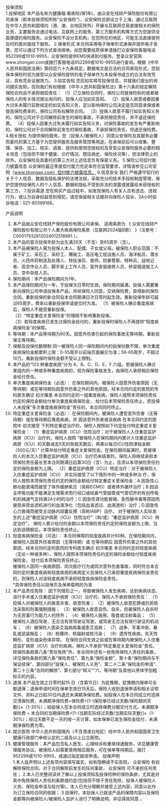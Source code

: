 投保须知   
1.投保地区 
本产品名称为健康福·重疾险(保1年)，由众安在线财产保险股份有限公司承保（即本投保须知所称“众安保险”），众安保险总部设立于上海，通过互联网在中华人民共和国境内（港、澳、台地区除外）开展与互联网交易直接相关的保险业务，主要服务会通过电话、互联网上的服务、第三方服务机构等方式为您提供全面便捷的保险服务。众安保险不设分支机构，在您所在的地区，可能无法直接提供及时的面对面线下服务。 
2.保单形式 
本合同采用电子保单形式承保并提供电子发票，您可以通过下列方式查询保单。如您需要纸质保单请拨打众安保险客服电话952299或1010-9955，众安保险提供EMS快递到付服务。登录众安官网www.zhongan.com或拨打客服电话952299或1010-9955进行查询。根据《中华人民共和国民法典》第四百六十九条规定，数据电文是合法的合同表现形式。您投保本保险时视为接受以众安保险提供的电子保单作为本投保书成立的合法有效凭证，具有完全证据效力。 
3.如实告知 
您应如实填写投保信息，并就我们提出的询问据实告知，否则我们有权根据 《中华人民共和国保险法》第十六条的规定解除保险合同且不承担赔偿责任： 
（1）订立保险合同时，保险公司就保险标的或者被保险人的有关情况提出询问的，投保人应当如实告知。 
（2）投保人故意或者因重大过失未履行前款规定的如实告知义务，足以影响保险公司决定是否同意承保或者提高保险费率的，保险公司有权解除合同。 
（3）投保人故意不履行如实告知义务的，保险公司对于合同解除前发生的保险事故，不承担赔偿责任，并不退还保险费。 
（4）投保人因重大过失未履行如实告知义务，对保险事故的发生有严重影响的，保险公司对于合同解除前发生的保险事故，不承担保险责任，但退还保险费。 
4.相关授权 
为提供保险服务，您（投保人/被保险人）同意众安保险及其服务必要而委托的第三方基于为您提供服务及服务管控等用途，在承保前后可以收集、整理、保存、加工、核实、调查、提供和使用您授权的及享受众安保险服务必要的相关信息（包括但不限于健康、诊疗情况、既往病史、保险状况等），但法律禁止的除外。众安保险及其委托的第三方对上述信息负有保密义务。 
5.保险公司偿付能力披露信息 
众安保险最近季度偿付能力充足率符合监管要求，详情请参见公司官网（www.zhongan.com）偿付能力披露信息。 
6.信息安全 
我们 严格遵守现行的关于个人信息、数据及隐私保护的法律法规，采取充分的技术手段和制度管理，保护您提供给保险人的个人信息、数据和隐私不受到非法的泄露或披露给未获授权的第三方。 
7.投诉渠道 
您在购买产品过程中，如发现保险人有关人员有违法、违规行为，或认为自身权益受到侵犯，请您保留相关证据并向保险人投诉，24小时投诉电话：021-80399188。 
  
产品说明   
1.   本产品由众安在线财产保险股份有限公司承保。 适用条款为 《 众安在线财产保险股份有限公司个人重大疾病保险条款（互联网2024版B款） 》（注册号： C00017932612024012518891 ）。 
2.   本产品的首次投保年龄为出生满28天（不含）至65周岁（含）。 
3.   本产品被保险人需为投保人本人、配偶、子女或父母。被保险人职业范围：不属于矿工、采石工、采砂工、爆破工、高压电工程设施人员、海洋船员、潜水员、火药炸药制造及处理人、特技演员、兽师、防暴警察、特种兵、战地记者、高空作业人员、脚手架上工作人员、室外安装维修人员、桥梁隧道施工人员、空中杂技人员。 
4.   保险期间：本产品保险期间为1年。 
5.   本产品保险期间为一年，于投保次日零时生效。保险期间届满，投保人需要重新向保险公司申请投保本产品，并经保险人同意，交纳保险费，获得新的保险合同。重新投保的新合同自本合同期满日次日零时起生效。重新投保年龄可超过65周岁，费率以重新投保申请提交时为准。 
（1）被保险人确诊重度疾病后，保险人不接受重新投保。   
（2）“特定重症关爱保险金”的理赔不影响重新投保。   
（3）若轻度疾病已发生过保险金给付的，重新投保时保险人不再提供“轻度疾病保险金”的保障。   
6.   等待期：本产品等待期为90天。因意外伤害引起的保险事故无等待期，重新投保无等待期。 
7.   保额及投保份数限制 
同一被保险人同一保险期间内的投保份数不限，单次重度疾病保险金额累积上限：0-55周岁以前端页面展示为准；56-65周岁，不超过10万。重新投保时保险金额不受以上限制。 
8.   本产品的“123 种重度疾病”分为 A、B、C、D、E、F 六组，若被保险人确诊某组内的一种或多种重度疾病的，视为保险事故发生，由保险人承担相应保险金给付责任。  
9.   单次重度疾病保险金（必选）：  在保险期间内，被保险人因意外伤害原因（无等待期）或在等待期后因意外伤害之外的其他原因，经本合同约定的医院的专科医生确诊 初次罹患  本合同约定的一组重度疾病，保险人按照本项保险责任约定的保险金额给付单次重度疾病保险金， 给付后本项保险责任终止。若投保人未投保“多次重度疾病保险金”责任的，本合同同时终止。   
10.   特定重症关爱保险金（必选）：  在保险期间内，被保险人遭受意外伤害（无等待期）或在等待期后罹患疾病，并 因该意外伤害或该疾病  在本合同约定的医院中 初次接受  下列特定重症治疗的，保险人按照如下约定给付特定重症关爱保险金： 
（1）重症监护病房（ICU）住院治疗：对于被保险人入住重症监护病房（ICU）治疗的，保险人按照 “被保险人在保险期间内累计入住重症监护病房（ICU）的天数减去5天的免赔天数后，再乘以每日ICU住院津贴金额（500元/天）”  计算并给付特定重症关爱保险金。在保险期间届满时，若被保险人的本次入住重症监护病房（ICU）治疗仍未结束的，保险人将继续承担本项保险责任最长至本合同期满日后第30日（含）为止，且须以本项保险责任约定的保险金额为上限。 
（2）重症监护病房（ICU）特定治疗：对于被保险人入住重症监护病房（ICU） 并实际接受了以下情形中的一种或多种治  疗，保险人按照本项保险责任约定的保险金额给付特定重症关爱保险金：A.因急性心肺功能衰竭而接受了体外膜肺氧合（简称ECMO）或者体外循环治疗；B.因自主呼吸功能不能满足生理需求而行经口或经鼻气管插管或气管切开的有创呼吸机机械通气支持满24小时的治疗；C.因急性肾功能衰竭、急性酸中毒等原因而接受床旁血滤机进行的血液净化（包括血液滤过、血液透析）治疗；D.因急性心力衰竭而接受主动脉内球囊反搏（简称IABP）治疗。 
对于被保险人实际发生的上述“重症监护病房（ICU）住院治疗”（和/或）“重症监护病房（ICU）特定治疗”， 保险人累计给付的金额以本项保险责任约定的保险金额为上限，当达到该限额后，本项保险责任终止。   
11.   轻度疾病保险金（可选）：  本合同保障的轻度疾病共计60种。在保险期间内，被保险人因意外伤害原因（无等待期）或 在等待期后  因意外伤害之外的其他原因，经本合同约定的医院的专科医生确诊 初次罹患  本合同约定的轻度疾病（无论一种或多种），保险人按照本项保险责任约定的保险金额给付轻度疾病保险金， 给付后本项保险责任终止。   
被保险人因同一疾病原因、同次医疗行为或同次意外伤害事故，同时符合本合同约定的重度疾病和轻度疾病的疾病定义且保险人已承担重度疾病保险金责任的，则保险人对该轻度疾病不承担轻度疾病保险金责任。  
*具体保险责任以投保页及保单载明的为准   
12.   本产品责任免除： 
因下列情形之一，导致被保险人发生疾病、达到疾病状态、进行手术或入住重症监护病房（ICU）治疗的，保险人不承担保险责任： 
（1）投保人对被保险人的故意杀害、故意伤害； 
（2）被保险人故意犯罪或抗拒依法采取的刑事强制措施； 
（3）被保险人故意自伤、自杀，但被保险人自杀时为无民事行为能力人的除外； 
（4）被保险人服用、吸食或注射毒品； 
（5）被保险人酒后驾驶、无合法有效驾驶证驾驶，或驾驶无合法有效行驶证的机动车； 
（6）被保险人感染艾滋病病毒或患艾滋病； 
（7）战争、军事冲突、暴乱或武装叛乱； 
（8）核爆炸、核辐射或核污染； 
（9）遗传性疾病，先天性畸形、变形或染色体异常。 
在保险合同生效之前或在等待期内被保险人入住重症监扩病房（ICU）治疗的疾病，保险人不承担“特定重症关爱保险金”责任。 
除保险条款第八条“责任免除”外，本合同中还有一些免除保险人责任的条款，详见保险条款的第六条“保险责任”、第九条“保险金额”、第十条“保险期间与不保证续保”、第四部分“投保人、被保险人义务”、第二十二条“保险金的申请”、第二十三条“合同的解除”、第七部分“释义”“六、等待期”及其他以黑体字加粗标示的内容。 
13.   退保 
本产品生效之日零时起15 日（含第15日）为犹豫期，犹豫期内保单可全额退保；退保申请时间在保单生效日15天后，保险人收到退保申请和相关证明文件、资料之日起30日内退还未满期净保险费。如投保人在本合同成立时选择交清保险费，未满期净保险费=保险费×[1-(保险单已经过天数/保险期间天数)]×（1-30%）；如投保人在本合同成立时选择保费分期交付方式，未满期净保险费 = 本合同的当期保险费×[1-(当期实际经过天数/当期实际天数)]×（1-30%）；经过天数不足一天的按一天计算，如本保单已发生保险金给付，未满期净保险费为零。 
14.   就诊医院 
中华人民共和国境内（不含港澳台地区）经中华人民共和国国家卫生健康行政部门审核认定的二级及以上公立医院。 
15.   健康管理服务：本产品包含私人医生、心理倾诉和重疾绿通服务，详见健康管理服务协议。被保险人如需要使用相应服务，可在保单等待期后，拨打952299或1010-9955，或通过指定路径申请。 
投保声明   
1.本人兹声明以上述各项内容填写属实，如有隐瞒或不实告知， 众安保险 有权解除保险合同，对于合同解除前发生的任何事故， 众安保险 可不承担任何责任； 
2.本人已完整阅读并了解以上投保须知及投保险种的保险条款，尤其是对其中免除保险人责任的条款或约定(包括但不限于责任免除、投保人被保险人义务、保险金申请与给付等)，本人已充分理解并接受上述内容，同意以此作为订立保险合同的依据； 
3.投保时，本投保人已就该产品的保障内容以及保险金额等向被保险人/被保险人监护人进行了明确说明，并征得其同意 。 

